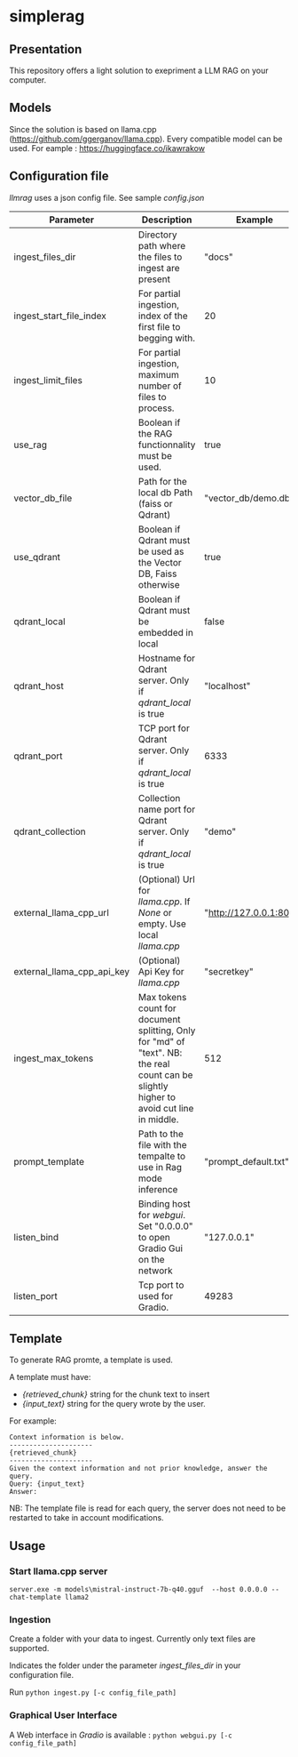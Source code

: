 # simplerag

## Presentation

This repository offers a light solution to exepriment a LLM RAG on your computer. 

## Models

Since the solution is based on llama.cpp (https://github.com/ggerganov/llama.cpp). Every compatible model can be used. For eample : https://huggingface.co/ikawrakow

## Configuration file

*llmrag* uses a json config file. See sample _config.json_

| Parameter    | Description                                                                                                                              | Example                 |
|--------------|------------------------------------------------------------------------------------------------------------------------------------------|-------------------------|
| ingest_files_dir  | Directory path where the files to ingest are present                                                                                     | "docs"                  |
| ingest_start_file_index | For partial ingestion, index of the first file to begging with.                                                                          | 20                      |
| ingest_limit_files| For partial ingestion, maximum number of files to process.                                                                               | 10                      |
| use_rag  | Boolean if the RAG functionnality must be used.                                                                                          | true                    |
| vector_db_file | Path for the local db Path (faiss or Qdrant)                                                                                             | "vector_db/demo.db"     |
| use_qdrant | Boolean if Qdrant must be used as the Vector DB, Faiss otherwise                                                                         | true                    |
| qdrant_local | Boolean if Qdrant must be embedded in local                                                                                              | false                   |
| qdrant_host | Hostname for Qdrant server. Only if _qdrant_local_ is true                                                                               | "localhost"             |
| qdrant_port | TCP port for Qdrant server. Only if _qdrant_local_ is true                                                                               | 6333                    |
| qdrant_collection | Collection name port for Qdrant server. Only if _qdrant_local_ is true                                                                   | "demo"                  |
| external_llama_cpp_url | (Optional) Url for _llama.cpp_. If _None_ or empty. Use local _llama.cpp_                                                                | "http://127.0.0.1:8080" |
| external_llama_cpp_api_key | (Optional) Api Key for _llama.cpp_                                                                                                       | "secretkey"          |   |
|ingest_max_tokens | Max tokens count for document splitting, Only for "md" of "text". NB: the real count can be slightly higher to avoid cut line in middle. | 512                     |
| prompt_template | Path to the file with the tempalte to use in Rag mode inference                                                                          | "prompt_default.txt"    |
|listen_bind | Binding host for _webgui_. Set "0.0.0.0" to open Gradio Gui on the network                                                               | "127.0.0.1"            |
| listen_port | Tcp port to used for Gradio.                                                                                                             | 49283                   |



## Template

To generate RAG promte, a template is used.

A template must have:
* *{retrieved_chunk}* string for the chunk text to insert
*  *{input_text}* string for the query wrote by the user.

For example:
```
Context information is below.
---------------------
{retrieved_chunk}
---------------------
Given the context information and not prior knowledge, answer the query.
Query: {input_text}
Answer:
```

NB: The template file is read for each query, the server does not need to be restarted to take in account modifications.

## Usage

### Start llama.cpp server 

```
server.exe -m models\mistral-instruct-7b-q40.gguf  --host 0.0.0.0 --chat-template llama2
```

### Ingestion

Create a folder with your data to ingest. Currently only text files are supported.

Indicates the folder under the parameter _ingest_files_dir_ in your configuration file.

Run `python ingest.py [-c config_file_path]`

### Graphical User Interface

A Web interface in _Gradio_ is available : `python webgui.py [-c config_file_path]`

